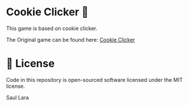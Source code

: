 # Cookie Clicker 🍪
This game is based on cookie clicker.

The Original game can be found here: [Cookie Clicker](http://orteil.dashnet.org/cookieclicker/)

#  :page_facing_up: License
Code in this repository is open-sourced software licensed under the MIT license.

Saul Lara
